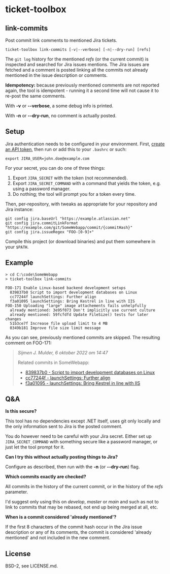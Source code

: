 ticket-toolbox
==============

link-commits
------------
Post commit link comments to mentioned Jira tickets.

`ticket-toolbox link-commits [-v|--verbose] [-n|--dry-run] [refs]`

The `git log` history for the mentioned *refs* (or the current commit)
is inspected and searched for Jira issues mentions. The Jira issues are
fetched and a comment is posted linking all the commits not already
mentioned in the issue description or comments.

**Idempotency:** because previously mentioned comments are not reported
again, the tool is idempotent - running it a second time will not cause
it to re-post the same comments.

With **-v** or **--verbose**, a some debug info is printed.

With **-n** or **--dry-run**, no comment is actually posted.

Setup
-----
Jira authentication needs to be configured in your environment. First,
[create an API token](https://id.atlassian.com/manage-profile/security/api-tokens),
then run or add this to your `.bashrc` or such:

    export JIRA_USER=john.doe@example.com

For your secret, you can do one of three things:

 1. Export `JIRA_SECRET` with the token (not recommended).
 2. Export `JIRA_SECRET_COMMAND` with a command that yields the token, e.g.
    using a password manager.
 3. Do nothing; the tool will prompt you for a token every time.

Then, per-repository, with tweaks as appropriate for your repository and
Jira instance:

	git config jira.baseUrl "https://example.atlassian.net"
	git config jira.commitLinkFormat "https://example.com/git/SomeWebapp/commit/{commitHash}"
	git config jira.issueRegex "FOO-[0-9]+"

Compile this project (or download binaries) and put them somewhere in
your `$PATH`.

Example
-------
    > cd C:\code\SomeWebapp
    > ticket-toolbox link-commits

    FOO-171 Enable Linux-based backend development setups
      839837b0 Script to import development databases on Linux
      cc77244f launchSettings: Further align
      f3a01095 launchSettings: Bring Kestrel in line with IIS
    FOO-150 Uploading "large" image attachements fails unhelpfully
      already mentioned: 3e95f073 Don't implicitly use current culture
      already mentioned: 59fcfdfd Update FileSize() tests for later changes
      51b3ce7f Increase file upload limit to 4 MB
      0349b181 Improve file size limit message
  
As you can see, previously mentioned commits are skipped. The resulting
comment on FOO-171:

> *Sijmen J. Mulder, 6 oktober 2022 om 14:47*
> 
> Related commits in SomeWebapp:
>
>  * [839837b0 - Script to import development databases on Linux](https://example.com/git/SomeWebapp/commit/839837b01bd38f0cbeaac03a9cc799dcc420544d)
>  * [cc77244f - launchSettings: Further align](https://example.com/git/SomeWebapp/commit/cc77244fd84cc16e04711cf9ce8ee7a7f7c71f84)
>  * [f3a01095 - launchSettings: Bring Kestrel in line with IIS](https://example.com/git/SomeWebapp/commit/f3a010956802c9c1f065ae6dd794b7834384e437)

Q&A
---
**Is this secure?**

This tool has no dependencies except .NET itself, uses git only locally
and the only information sent to Jira is the posted comment.

You do however need to be careful with your Jira secret. Either set up
`JIRA_SECRET_COMMAND` with something secure like a password manager, or
just let the tool prompt for it.

**Can I try this without actually posting things to Jira?**

Configure as described, then run with the **-n** (or **--dry-run**)
flag.

**Which commits exactly are checked?**

All commits in the history of the current commit, or in the history of
the *refs* parameter.

I'd suggest only using this on *develop*, *master* or *main* and such as
not to link to commits that may be rebased, not end up being merged at
all, etc.

**When is a commit considered 'already mentioned'?**

If the first 8 characters of the commit hash occur in the Jira issue
description or any of its comments, the commit is considered 'already
mentioned' and not included in the new comment.

License
-------
BSD-2, see LICENSE.md.
